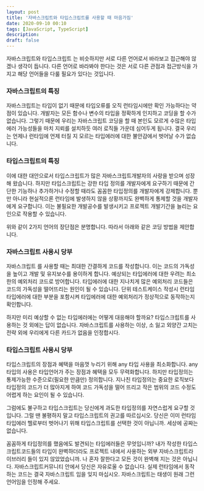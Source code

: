 ```yaml
---
layout: post
title: '자바스크립트와 타입스크립트를 사용할 때 마음가짐'
date: 2020-09-10 00:10
tags: [JavaScript, TypeScript]
description: 
draft: false
---
```


자바스크립트와 타입스크립트 는 비슷하지만 서로 다른 언어로서 바라보고 접근해야 않겠나 생각이 듭니다. 다른 언어로 바라봐야 한다는 것은 서로 다른 관점과 접근방식을 가지고 해당 언어들을 다룰 필요가 있다는 것입니다.


### 자바스크립트의 특징
자바스크립트는 타입이 없기 때문에 타입오류를 오직 런타임시에만 확인 가능하다는 약점이 있습니다. 개발자는 모든 함수나 변수의 타입을 정확하게 인지하고 코딩을 할 수가 없습니다. 그렇기 때문에 우리는 자바스크립트 코딩을 할 때 본인도 모르게 수많은 타입에러 가능성들을 마치 지뢰를 설치하듯 여러 로직들 가운데 심어두게 됩니다. 결국 우리는 언제나 런타임에 언제 터질 지 모르는 타입에러에 대한 불안감에서 벗어날 수가 없습니다.

### 타입스크립트의 특징
이에 대한 대안으로서 타입스크립트가 많은 자바스크립트개발자의 사랑을 받으며 성장해 왔습니다. 하지만 타입스크립트는 강한 타입 정의를 개발자에게 요구하기 때문에 간단한 기능하나 추가하거나 수정할 때라도 꼼꼼한 타입정의를 개발자에게 강제합니다. 뿐만 아니라 현실적으론 런타임에 발생하지 않을 상황까지도 완벽하게 통제할 것을 개발자에게 요구합니다. 이는 불필요한 개발공수를 발생시키고 프로젝트 개발기간을 늘리는 요인으로 작용할 수 있습니다.

위와 같이 2가지 언어의 장단점은 분명합니다. 따라서 아래와 같은 코딩 방법을 제안합니다.

### 자바스크립트 사용시 당부
자바스크립트 를 사용할 때는 최대한 간결하게 코드를 작성합니다. 이는 코드의 가독성을 높이고 개발 및 유지보수를 용이하게 합니다. 예상되는 타입에러에 대한 우려는 최소한의 예외처리 코드로 방어합니다. 타입에러에 대한 지나치게 많은 예외처리 코드들은 코드의 가독성을 떨어뜨리는 원인이 될 수 있습니다. 단위 테스트케이스 작성시 런타임 타입에러에 대한 부분을 포함시켜 타입에러에 대한 예외처리가 정상적으로 동작하는지 확인합니다.

하지만 미리 예상할 수 없는 타입에러에는 어떻게 대응해야 할까요? 타입스크립트를 사용하는 것 외에는 답이 없습니다. 자바스크립트를 사용하는 이상, 소 잃고 외양간 고치는 전략 외에 우리에게 다른 카드가 없음을 인정합시다.

### 타입스크립트 사용시 당부
타입스크립트의 장점과 혜택을 마음껏 누리기 위해 any 타입 사용을 최소화합니다. any 타입의 사용은 타입언어가 주는 장점과 혜택을 모두 무력화합니다. 하지만 타입정의는 통제가능한 수준으로(필요한 만큼만) 정의합니다. 지나친 타입정의는 중요한 로직보다 타입정의 코드가 더 많아지게 하여 코드 가독성을 떨어 뜨리고 작은 범위의 코드 수정도 어렵게 하는 요인이 될 수 있습니다.

그럼에도 불구하고 타입스크립트는 당신에게 과도한 타입정의를 자연스럽게 요구할 것입니다. 그럴 땐 불평하지 말고 타입스크립트의 권고를 따르십시오. 당신은 이미 런타임 타입에러 헬로부터 벗어나기 위해 타입스크립트를 선택한 것이 아닙니까. 세상에 공짜는 없습니다.

꼼꼼하게 타입정의를 했음에도 발견되는 타입에러들은 무엇입니까? 내가 작성한 타입스크립트코드들의 타입이 완벽하더라도 프로젝트 내에서 사용하는 외부 자바스크립트라이브러리 들이 있지 않았었습니까. 나 혼자 잘한다고 모든 것이 완벽해 지는 것은 아닙니다. 자바스크립트커뮤니티 안에서 당신은 자유로울 수 없습니다. 실제 런타임에서 동작하는 코드는 결국 자바스크립트 임을 잊지 마십시오. 자바스크립트는 태생이 원래 그런 언어임을 인정해 주세요.
